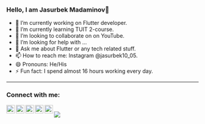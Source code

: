 ### Hello, I am Jasurbek Madaminov👋


- 🔭 I’m currently working on Flutter developer.
- 🌱 I’m currently learning TUIT 2-course.
- 👯 I’m looking to collaborate on on YouTube.
- 🤔 I’m looking for help with ...
- 💬 Ask me about Flutter or any tech related stuff.
- 📫 How to reach me: Instagram @jasurbek10_05.
- 😄 Pronouns: He/His
- ⚡ Fun fact: I spend almost 16 hours working every day.
<hr />


### Connect with me:

[<img align="left" alt="codeSTACKr | YouTube" width="22px" src="https://cdn.jsdelivr.net/npm/simple-icons@v3/icons/youtube.svg" />][youtube]
[<img align="left" alt="codeSTACKr | LinkedIn" width="22px" src="https://cdn.jsdelivr.net/npm/simple-icons@v3/icons/linkedin.svg" />][linkedin]
[<img align="left" alt="codeSTACKr | Instagram" width="22px" src="https://cdn.jsdelivr.net/npm/simple-icons@v3/icons/instagram.svg" />][instagram]
[<img align="left" alt="codeSTACKr | Facebook" width="22px" src="https://cdn.jsdelivr.net/npm/simple-icons@v3/icons/facebook.svg" />][facebook]
[<img align="left" alt="codeSTACKr | Facebook" width="22px" src="https://cdn.jsdelivr.net/npm/simple-icons@v3/icons/odnoklassniki.svg" />][odnoklassniki]


<br />
<img src="https://github-readme-stats.vercel.app/api?username=jasurbek01&&show_icons=true&title_color=ffffff&icon_color=bb2acf&text_color=daf7dc&bg_color=191919">

[youtube]: https://youtube.com/codeSTACKr
[linkedin]: https://www.linkedin.com/in/jasurbek-madaminov-66331a1aa/
[instagram]: https://www.instagram.com/jasurbek10_05/
[facebook]: https://www.facebook.com/jasurbek.madaminov.710/
[odnoklassniki]: https://ok.ru/profile/567380386742
